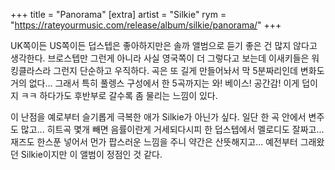+++
title = "Panorama"
[extra]
artist = "Silkie"
rym = "https://rateyourmusic.com/release/album/silkie/panorama/"
+++

UK쪽이든 US쪽이든 덥스텝은 좋아하지만은 솔까 앨범으로 듣기 좋은 건 많지 않다고 생각한다. 브로스텝만 그런게 아니라 사실
영국쪽이 더 그렇다고 보는데 이새키들은 워킹클라스라 그런지 단순하고 우직하다. 곡은 또 길게 만들어놔서 막 5분짜리인데
변화도 거의 없다... 그래서 특히 풀렝스 구성에서 한 5곡까지는 와! 베이스! 공간감! 이게 덥이지 ㅋㅋ 하다가도 후반부로
갈수록 좀 물리는 느낌이 있다.

이 난점을 예로부터 슬기롭게 극복한 애가 Silkie가 아닌가 싶다. 일단 한 곡 안에서 변주도 많고... 히트곡 몇개 빼면
음률이란게 거세되다시피 한 덥스텝에서 멜로디도 잘짜고... 재즈도 한스푼 넣어서 먼가 팝스러운 느낌을 주니 약간은
산뜻해지고... 예전부터 그래왔던 Silkie이지만 이 앨범이 정점인 것 같다.
